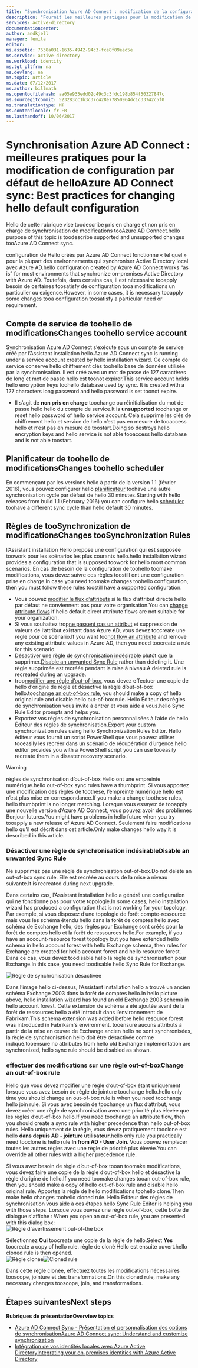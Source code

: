 ```yaml
---
title: "Synchronisation Azure AD Connect : modification de la configuration par défaut de hello | Documents Microsoft"
description: "Fournit les meilleures pratiques pour la modification de configuration par défaut de hello de synchronisation Azure AD Connect."
services: active-directory
documentationcenter: 
author: andkjell
manager: femila
editor: 
ms.assetid: 7638a031-1635-4942-94c3-fce8f09eed5e
ms.service: active-directory
ms.workload: identity
ms.tgt_pltfrm: na
ms.devlang: na
ms.topic: article
ms.date: 07/12/2017
ms.author: billmath
ms.openlocfilehash: aa05e935edd02c49c3c3fdc198b854f50327847c
ms.sourcegitcommit: 523283cc1b3c37c428e77850964dc1c33742c5f0
ms.translationtype: MT
ms.contentlocale: fr-FR
ms.lasthandoff: 10/06/2017
---
```

# <a name="azure-ad-connect-sync-best-practices-for-changing-hello-default-configuration"></a><span data-ttu-id="f78d0-103">Synchronisation Azure AD Connect : meilleures pratiques pour la modification de configuration par défaut de hello</span><span class="sxs-lookup"><span data-stu-id="f78d0-103">Azure AD Connect sync: Best practices for changing hello default configuration</span></span>
<span data-ttu-id="f78d0-104">Hello de cette rubrique vise toodescribe pris en charge et non pris en charge de synchronisation de modifications tooAzure AD Connect.</span><span class="sxs-lookup"><span data-stu-id="f78d0-104">hello purpose of this topic is toodescribe supported and unsupported changes tooAzure AD Connect sync.</span></span>

<span data-ttu-id="f78d0-105">configuration de Hello créés par Azure AD Connect fonctionne « tel quel » pour la plupart des environnements qui synchroniser Active Directory local avec Azure AD.</span><span class="sxs-lookup"><span data-stu-id="f78d0-105">hello configuration created by Azure AD Connect works “as is” for most environments that synchronize on-premises Active Directory with Azure AD.</span></span> <span data-ttu-id="f78d0-106">Toutefois, dans certains cas, il est nécessaire tooapply besoin de certaines toosatisfy de configuration tooa modifications un particulier ou exigence.</span><span class="sxs-lookup"><span data-stu-id="f78d0-106">However, in some cases, it is necessary tooapply some changes tooa configuration toosatisfy a particular need or requirement.</span></span>

## <a name="changes-toohello-service-account"></a><span data-ttu-id="f78d0-107">Compte de service de toohello de modifications</span><span class="sxs-lookup"><span data-stu-id="f78d0-107">Changes toohello service account</span></span>
<span data-ttu-id="f78d0-108">Synchronisation Azure AD Connect s’exécute sous un compte de service créé par l’Assistant installation hello.</span><span class="sxs-lookup"><span data-stu-id="f78d0-108">Azure AD Connect sync is running under a service account created by hello installation wizard.</span></span> <span data-ttu-id="f78d0-109">Ce compte de service conserve hello chiffrement clés toohello base de données utilisée par la synchronisation. Il est créé avec un mot de passe de 127 caractères de long et mot de passe hello est toonot expirer.</span><span class="sxs-lookup"><span data-stu-id="f78d0-109">This service account holds hello encryption keys toohello database used by sync. It is created with a 127 characters long password and hello password is set toonot expire.</span></span>

* <span data-ttu-id="f78d0-110">Il s’agit de **non pris en charge** toochange ou réinitialisation du mot de passe hello hello du compte de service.</span><span class="sxs-lookup"><span data-stu-id="f78d0-110">It is **unsupported** toochange or reset hello password of hello service account.</span></span> <span data-ttu-id="f78d0-111">Cela supprime les clés de chiffrement hello et service de hello n’est pas en mesure de tooaccess hello et n’est pas en mesure de toostart.</span><span class="sxs-lookup"><span data-stu-id="f78d0-111">Doing so destroys hello encryption keys and hello service is not able tooaccess hello database and is not able toostart.</span></span>

## <a name="changes-toohello-scheduler"></a><span data-ttu-id="f78d0-112">Planificateur de toohello de modifications</span><span class="sxs-lookup"><span data-stu-id="f78d0-112">Changes toohello scheduler</span></span>
<span data-ttu-id="f78d0-113">En commençant par les versions hello à partir de la version 1.1 (février 2016), vous pouvez configurer hello [planificateur](active-directory-aadconnectsync-feature-scheduler.md) toohave une autre synchronisation cycle par défaut de hello 30 minutes.</span><span class="sxs-lookup"><span data-stu-id="f78d0-113">Starting with hello releases from build 1.1 (February 2016) you can configure hello [scheduler](active-directory-aadconnectsync-feature-scheduler.md) toohave a different sync cycle than hello default 30 minutes.</span></span>

## <a name="changes-toosynchronization-rules"></a><span data-ttu-id="f78d0-114">Règles de tooSynchronization de modifications</span><span class="sxs-lookup"><span data-stu-id="f78d0-114">Changes tooSynchronization Rules</span></span>
<span data-ttu-id="f78d0-115">l’Assistant installation Hello propose une configuration qui est supposée toowork pour les scénarios les plus courants hello.</span><span class="sxs-lookup"><span data-stu-id="f78d0-115">hello installation wizard provides a configuration that is supposed toowork for hello most common scenarios.</span></span> <span data-ttu-id="f78d0-116">En cas de besoin de la configuration de toohello toomake modifications, vous devez suivre ces règles toostill ont une configuration prise en charge.</span><span class="sxs-lookup"><span data-stu-id="f78d0-116">In case you need toomake changes toohello configuration, then you must follow these rules toostill have a supported configuration.</span></span>

* <span data-ttu-id="f78d0-117">Vous pouvez [modifier le flux d’attributs](active-directory-aadconnectsync-change-the-configuration.md#other-common-attribute-flow-changes) si le flux d’attribut directe hello par défaut ne conviennent pas pour votre organisation.</span><span class="sxs-lookup"><span data-stu-id="f78d0-117">You can [change attribute flows](active-directory-aadconnectsync-change-the-configuration.md#other-common-attribute-flow-changes) if hello default direct attribute flows are not suitable for your organization.</span></span>
* <span data-ttu-id="f78d0-118">Si vous souhaitez trop[ne passent pas un attribut](active-directory-aadconnectsync-change-the-configuration.md#do-not-flow-an-attribute) et suppression de valeurs de l’attribut existant dans Azure AD, vous devez toocreate une règle pour ce scénario.</span><span class="sxs-lookup"><span data-stu-id="f78d0-118">If you want too[not flow an attribute](active-directory-aadconnectsync-change-the-configuration.md#do-not-flow-an-attribute) and remove any existing attribute values in Azure AD, then you need toocreate a rule for this scenario.</span></span>
* <span data-ttu-id="f78d0-119">[Désactiver une règle de synchronisation indésirable](#disable-an-unwanted-sync-rule) plutôt que la supprimer.</span><span class="sxs-lookup"><span data-stu-id="f78d0-119">[Disable an unwanted Sync Rule](#disable-an-unwanted-sync-rule) rather than deleting it.</span></span> <span data-ttu-id="f78d0-120">Une règle supprimée est recréée pendant la mise à niveau.</span><span class="sxs-lookup"><span data-stu-id="f78d0-120">A deleted rule is recreated during an upgrade.</span></span>
* <span data-ttu-id="f78d0-121">trop[modifier une règle d’out-of-box](#change-an-out-of-box-rule), vous devez effectuer une copie de hello d’origine de règle et désactive la règle d’out-of-box hello.</span><span class="sxs-lookup"><span data-stu-id="f78d0-121">too[change an out-of-box rule](#change-an-out-of-box-rule), you should make a copy of hello original rule and disable hello out-of-box rule.</span></span> <span data-ttu-id="f78d0-122">Hello Éditeur des règles de synchronisation vous invite à entrer et vous aide à vous.</span><span class="sxs-lookup"><span data-stu-id="f78d0-122">hello Sync Rule Editor prompts and helps you.</span></span>
* <span data-ttu-id="f78d0-123">Exportez vos règles de synchronisation personnalisées à l’aide de hello Éditeur des règles de synchronisation.</span><span class="sxs-lookup"><span data-stu-id="f78d0-123">Export your custom synchronization rules using hello Synchronization Rules Editor.</span></span> <span data-ttu-id="f78d0-124">Hello éditeur vous fournit un script PowerShell que vous pouvez utiliser tooeasily les recréer dans un scénario de récupération d’urgence.</span><span class="sxs-lookup"><span data-stu-id="f78d0-124">hello editor provides you with a PowerShell script you can use tooeasily recreate them in a disaster recovery scenario.</span></span>

> [!WARNING]
> <span data-ttu-id="f78d0-125">règles de synchronisation d’out-of-box Hello ont une empreinte numérique.</span><span class="sxs-lookup"><span data-stu-id="f78d0-125">hello out-of-box sync rules have a thumbprint.</span></span> <span data-ttu-id="f78d0-126">Si vous apportez une modification des règles de toothese, l’empreinte numérique hello est n’est plus mise en correspondance.</span><span class="sxs-lookup"><span data-stu-id="f78d0-126">If you make a change toothese rules, hello thumbprint is no longer matching.</span></span> <span data-ttu-id="f78d0-127">Lorsque vous essayez de tooapply une nouvelle version d’Azure AD Connect, vous pouvez avoir des problèmes Bonjour futures.</span><span class="sxs-lookup"><span data-stu-id="f78d0-127">You might have problems in hello future when you try tooapply a new release of Azure AD Connect.</span></span> <span data-ttu-id="f78d0-128">Seulement faire modifications hello qu'il est décrit dans cet article.</span><span class="sxs-lookup"><span data-stu-id="f78d0-128">Only make changes hello way it is described in this article.</span></span>

### <a name="disable-an-unwanted-sync-rule"></a><span data-ttu-id="f78d0-129">Désactiver une règle de synchronisation indésirable</span><span class="sxs-lookup"><span data-stu-id="f78d0-129">Disable an unwanted Sync Rule</span></span>
<span data-ttu-id="f78d0-130">Ne supprimez pas une règle de synchronisation out-of-box.</span><span class="sxs-lookup"><span data-stu-id="f78d0-130">Do not delete an out-of-box sync rule.</span></span> <span data-ttu-id="f78d0-131">Elle est recréée au cours de la mise à niveau suivante.</span><span class="sxs-lookup"><span data-stu-id="f78d0-131">It is recreated during next upgrade.</span></span>

<span data-ttu-id="f78d0-132">Dans certains cas, l’Assistant installation hello a généré une configuration qui ne fonctionne pas pour votre topologie.</span><span class="sxs-lookup"><span data-stu-id="f78d0-132">In some cases, hello installation wizard has produced a configuration that is not working for your topology.</span></span> <span data-ttu-id="f78d0-133">Par exemple, si vous disposez d’une topologie de forêt compte-ressource mais vous les schéma étendu hello dans la forêt de comptes hello avec schéma de Exchange hello, des règles pour Exchange sont créés pour la forêt de comptes hello et la forêt de ressources hello.</span><span class="sxs-lookup"><span data-stu-id="f78d0-133">For example, if you have an account-resource forest topology but you have extended hello schema in hello account forest with hello Exchange schema, then rules for Exchange are created for hello account forest and hello resource forest.</span></span> <span data-ttu-id="f78d0-134">Dans ce cas, vous devez toodisable hello la règle de synchronisation pour Exchange.</span><span class="sxs-lookup"><span data-stu-id="f78d0-134">In this case, you need toodisable hello Sync Rule for Exchange.</span></span>

![Règle de synchronisation désactivée](./media/active-directory-aadconnectsync-best-practices-changing-default-configuration/exchangedisabledrule.png)

<span data-ttu-id="f78d0-136">Dans l’image hello ci-dessus, l’Assistant installation hello a trouvé un ancien schéma Exchange 2003 dans la forêt de comptes hello.</span><span class="sxs-lookup"><span data-stu-id="f78d0-136">In hello picture above, hello installation wizard has found an old Exchange 2003 schema in hello account forest.</span></span> <span data-ttu-id="f78d0-137">Cette extension de schéma a été ajoutée avant de la forêt de ressources hello a été introduit dans l’environnement de Fabrikam.</span><span class="sxs-lookup"><span data-stu-id="f78d0-137">This schema extension was added before hello resource forest was introduced in Fabrikam's environment.</span></span> <span data-ttu-id="f78d0-138">tooensure aucuns attributs à partir de la mise en œuvre de Exchange ancien hello ne sont synchronisées, la règle de synchronisation hello doit être désactivée comme indiqué.</span><span class="sxs-lookup"><span data-stu-id="f78d0-138">tooensure no attributes from hello old Exchange implementation are synchronized, hello sync rule should be disabled as shown.</span></span>

### <a name="change-an-out-of-box-rule"></a><span data-ttu-id="f78d0-139">effectuer des modifications sur une règle out-of-box</span><span class="sxs-lookup"><span data-stu-id="f78d0-139">Change an out-of-box rule</span></span>
<span data-ttu-id="f78d0-140">Hello que vous devez modifier une règle d’out-of-box étant uniquement lorsque vous avez besoin de règle de jointure toochange hello.</span><span class="sxs-lookup"><span data-stu-id="f78d0-140">hello only time you should change an out-of-box rule is when you need toochange hello join rule.</span></span> <span data-ttu-id="f78d0-141">Si vous avez besoin de toochange un flux d’attribut, vous devez créer une règle de synchronisation avec une priorité plus élevée que les règles d’out-of-box hello.</span><span class="sxs-lookup"><span data-stu-id="f78d0-141">If you need toochange an attribute flow, then you should create a sync rule with higher precedence than hello out-of-box rules.</span></span> <span data-ttu-id="f78d0-142">Hello uniquement de la règle, vous devez pratiquement tooclone est hello **dans depuis AD - jointure utilisateur**.</span><span class="sxs-lookup"><span data-stu-id="f78d0-142">hello only rule you practically need tooclone is hello rule **In from AD - User Join**.</span></span> <span data-ttu-id="f78d0-143">Vous pouvez remplacer toutes les autres règles avec une règle de priorité plus élevée.</span><span class="sxs-lookup"><span data-stu-id="f78d0-143">You can override all other rules with a higher precedence rule.</span></span>

<span data-ttu-id="f78d0-144">Si vous avez besoin de règle d’out-of-box tooan toomake modifications, vous devez faire une copie de la règle d’out-of-box hello et désactive la règle d’origine de hello.</span><span class="sxs-lookup"><span data-stu-id="f78d0-144">If you need toomake changes tooan out-of-box rule, then you should make a copy of hello out-of-box rule and disable hello original rule.</span></span> <span data-ttu-id="f78d0-145">Apportez la règle de hello modifications toohello cloné.</span><span class="sxs-lookup"><span data-stu-id="f78d0-145">Then make hello changes toohello cloned rule.</span></span> <span data-ttu-id="f78d0-146">Hello Éditeur des règles de synchronisation vous aide à ces étapes.</span><span class="sxs-lookup"><span data-stu-id="f78d0-146">hello Sync Rule Editor is helping you with those steps.</span></span> <span data-ttu-id="f78d0-147">Lorsque vous ouvrez une règle out-of-box, cette boîte de dialogue s'affiche : </span><span class="sxs-lookup"><span data-stu-id="f78d0-147">When you open an out-of-box rule, you are presented with this dialog box:</span></span>  
![Règle d'avertissement out-of-the box](./media/active-directory-aadconnectsync-best-practices-changing-default-configuration/warningoutofboxrule.png)

<span data-ttu-id="f78d0-149">Sélectionnez **Oui** toocreate une copie de la règle de hello.</span><span class="sxs-lookup"><span data-stu-id="f78d0-149">Select **Yes** toocreate a copy of hello rule.</span></span> <span data-ttu-id="f78d0-150">règle de cloné Hello est ensuite ouvert.</span><span class="sxs-lookup"><span data-stu-id="f78d0-150">hello cloned rule is then opened.</span></span>  
<span data-ttu-id="f78d0-151">![Règle clonée](./media/active-directory-aadconnectsync-best-practices-changing-default-configuration/clonedrule.png)</span><span class="sxs-lookup"><span data-stu-id="f78d0-151">![Cloned rule](./media/active-directory-aadconnectsync-best-practices-changing-default-configuration/clonedrule.png)</span></span>

<span data-ttu-id="f78d0-152">Dans cette règle clonée, effectuez toutes les modifications nécessaires tooscope, jointure et des transformations.</span><span class="sxs-lookup"><span data-stu-id="f78d0-152">On this cloned rule, make any necessary changes tooscope, join, and transformations.</span></span>

## <a name="next-steps"></a><span data-ttu-id="f78d0-153">Étapes suivantes</span><span class="sxs-lookup"><span data-stu-id="f78d0-153">Next steps</span></span>
<span data-ttu-id="f78d0-154">**Rubriques de présentation**</span><span class="sxs-lookup"><span data-stu-id="f78d0-154">**Overview topics**</span></span>

* [<span data-ttu-id="f78d0-155">Azure AD Connect Sync - Présentation et personnalisation des options de synchronisation</span><span class="sxs-lookup"><span data-stu-id="f78d0-155">Azure AD Connect sync: Understand and customize synchronization</span></span>](active-directory-aadconnectsync-whatis.md)
* [<span data-ttu-id="f78d0-156">Intégration de vos identités locales avec Azure Active Directory</span><span class="sxs-lookup"><span data-stu-id="f78d0-156">Integrating your on-premises identities with Azure Active Directory</span></span>](active-directory-aadconnect.md)
